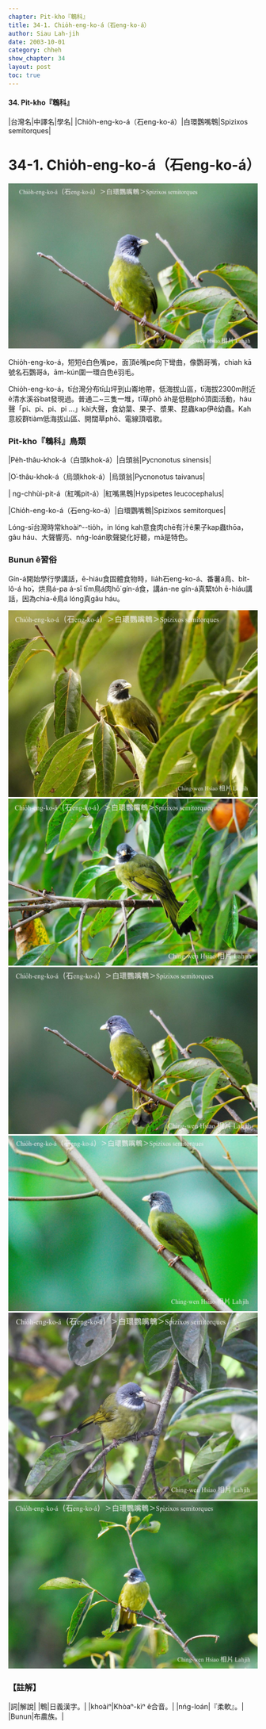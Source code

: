 ```yaml
---
chapter: Pit-kho『鵯科』
title: 34-1. Chio̍h-eng-ko-á（石eng-ko-á）
author: Siau Lah-jih
date: 2003-10-01
category: chheh
show_chapter: 34
layout: post
toc: true
---
```


#### 34. Pit-kho『鵯科』


|台灣名|中譯名|學名|
|Chio̍h-eng-ko-á（石eng-ko-á）|白環鸚嘴鵯|Spizixos semitorques|

# 34-1. Chio̍h-eng-ko-á（石eng-ko-á）

![](../too5/34/34-1-6.Chio̍h-eng-ko-á.jpg)


Chio̍h-eng-ko-á，短短ê白色嘴pe，面頂ê嘴pe向下彎曲，像鸚哥嘴，chiah kā號名石鸚哥á，ām-kún圍一環白色ê羽毛。

Chio̍h-eng-ko-á，tī台灣分布tī山坪到山崙地帶，低海拔山區，tī海拔2300m附近ê清水溪谷bat發現過。普通二~三隻一堆，tī草phō a̍h是低樹phō頂面活動，háu聲「pi、pi、pi、pi …」kài大聲，食幼葉、果子、漿果、昆蟲kap伊ê幼蟲。Kah意絞群tiàm低海拔山區、開闊草phō、電線頂唱歌。



### Pit-kho『鵯科』鳥類

|Pe̍h-thâu-khok-á（白頭khok-á）|白頭翁|Pycnonotus sinensis|

|O͘-thâu-khok-á（烏頭khok-á）|烏頭翁|Pycnonotus taivanus|

| ng-chhùi-pit-á（紅嘴pit-á）|紅嘴黑鵯|Hypsipetes leucocephalus|

|Chio̍h-eng-ko-á（石eng-ko-á）|白環鸚嘴鵯|Spizixos semitorques|

Lóng-sī台灣時常khoàiⁿ--tio̍h，in lóng kah意食肉chē有汁ê果子kap蟲thōa，gâu háu、大聲響亮、nńg-loán歌聲變化好聽，mā是特色。


### Bunun ê習俗

Gín-á開始學行學講話，ē-hiáu食固體食物時，lia̍h石eng-ko-á、番薯á鳥、bi̍t-lô-á ho͘，烘鳥á-pa á-sī tīm鳥á肉hō͘ gín-á食，講án-ne gín-á真緊to̍h ē-hiáu講話，因為chia-ê鳥á lóng真gâu háu。

![](../too5/34/34-1-2.Chio̍h-eng-ko-á.jpg)
![](../too5/34/34-1-4.Chio̍h-eng-ko-á.jpg)
![](../too5/34/34-1-5.Chio̍h-eng-ko-á.jpg)
![](../too5/34/34-1-7.Chio̍h-eng-ko-á.jpg)
![](../too5/34/34-1-1.Chio̍h-eng-ko-á.jpg)
![](../too5/34/34-1-3.Chio̍h-eng-ko-á.jpg)




### 【註解】

|詞|解說|
|鵯|日義漢字。|
|khoàiⁿ|Khòaⁿ-kìⁿ ê合音。|
|nńg-loán|『柔軟』。|
|Bunun|布農族。|

